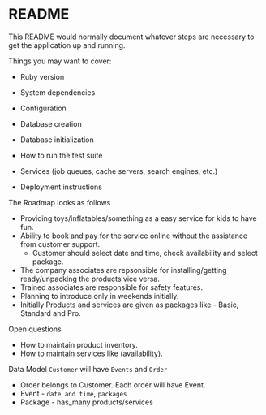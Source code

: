 # README

This README would normally document whatever steps are necessary to get the
application up and running.

Things you may want to cover:

* Ruby version

* System dependencies

* Configuration

* Database creation

* Database initialization

* How to run the test suite

* Services (job queues, cache servers, search engines, etc.)

* Deployment instructions

The Roadmap looks as follows
- Providing toys/inflatables/something as a easy service for kids to have fun.
- Ability to book and pay for the service online without the assistance from customer support.
  - Customer should select date and time, check availability and select package.
- The company associates are repsonsible for installing/getting ready/unpacking the products vice versa.
- Trained associates are responsible for safety features.
- Planning to introduce only in weekends initially.
- Initially Products and services are given as packages like - Basic, Standard and Pro.

Open questions
  - How to maintain product inventory.
  - How to maintain services like (availability).
  
  Data Model
  `Customer` will have `Events` and `Order`
  - Order belongs to Customer. Each order will have Event.  
  - Event - `date and time`, `packages`
  - Package - has_many products/services


